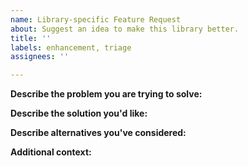 ```yaml
---
name: Library-specific Feature Request
about: Suggest an idea to make this library better.
title: ''
labels: enhancement, triage
assignees: ''

---
```


<!-- PLEASE READ
Make sure you've carefully reviewed the documentation for this library to make
sure your feature request is not already supported: https://developers.google.com/google-ads/api/docs/client-libs/[LIB_LANGUAGE]

For requests that are related to the Google Ads API itself and not specific to this library, please reach out to one of our support channels: https://developers.google.com/google-ads/api/support. 
-->

**Describe the problem you are trying to solve:**

**Describe the solution you'd like:**

**Describe alternatives you've considered:**

**Additional context:**
<!-- Insert any other context or screenshots about the feature request here. -->

